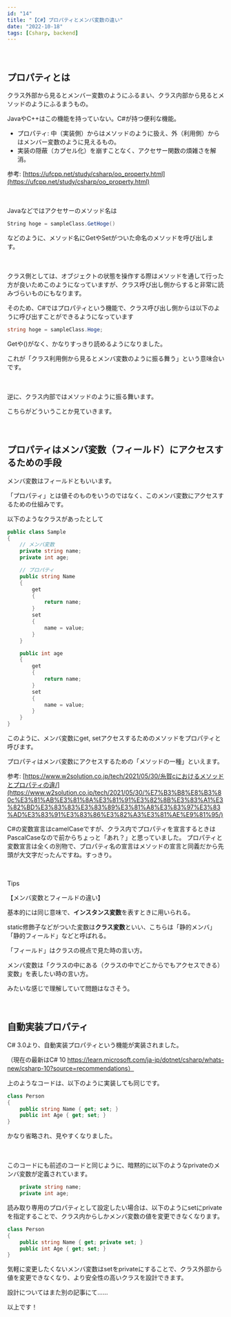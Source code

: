 ```yaml
---
id: "14"
title: "【C#】プロパティとメンバ変数の違い"
date: "2022-10-18"
tags: [Csharp, backend]
---
```


　

## プロパティとは

クラス外部から見るとメンバー変数のようにふるまい、クラス内部から見るとメソッドのようにふるまうもの。

JavaやC++はこの機能を持っていない。C#が持つ便利な機能。

- プロパティ: 中（実装側）からはメソッドのように扱え、外（利用側）からはメンバー変数のように見えるもの。
- 実装の隠蔽（カプセル化）を崩すことなく、アクセサー関数の煩雑さを解消。

参考: [https://ufcpp.net/study/csharp/oo_property.html](https://ufcpp.net/study/csharp/oo_property.html)

　

Javaなどではアクセサーのメソッド名は

```csharp
String hoge = sampleClass.GetHoge() 
```

などのように、メソッド名にGetやSetがついた命名のメソッドを呼び出します。

　

クラス側としては、オブジェクトの状態を操作する際はメソッドを通して行った方が良いためこのようになっていますが、クラス呼び出し側からすると非常に読みづらいものにもなります。

そのため、C#ではプロパティという機能で、クラス呼び出し側からは以下のように呼び出すことができるようになっています

```csharp
string hoge = sampleClass.Hoge;
```

Getや()がなく、かなりすっきり読めるようになりました。

これが「クラス利用側から見るとメンバ変数のように振る舞う」という意味合いです。

　

逆に、クラス内部ではメソッドのように振る舞います。

こちらがどういうことか見ていきます。

　

## プロパティはメンバ変数（フィールド）にアクセスするための手段

メンバ変数はフィールドともいいます。

「プロパティ」とは値そのものをいうのではなく、このメンバ変数にアクセスするための仕組みです。

以下のようなクラスがあったとして

```csharp
public class Sample
{
    // メンバ変数
    private string name;
    private int age;

    // プロパティ
    public string Name
    {
        get 
        { 
            return name;
        }
        set
        {
            name = value;
        }
    }

    public int age
    {
        get 
        { 
            return name;
        }
        set
        {
            name = value;
        }
    }
}
```

このように、メンバ変数にget, setアクセスするためのメソッドをプロパティと呼びます。

プロパティはメンバ変数にアクセスするための「メソッドの一種」といえます。

参考: [https://www.w2solution.co.jp/tech/2021/05/30/糸賀cにおけるメソッドとプロパティの違/](https://www.w2solution.co.jp/tech/2021/05/30/%E7%B3%B8%E8%B3%80c%E3%81%AB%E3%81%8A%E3%81%91%E3%82%8B%E3%83%A1%E3%82%BD%E3%83%83%E3%83%89%E3%81%A8%E3%83%97%E3%83%AD%E3%83%91%E3%83%86%E3%82%A3%E3%81%AE%E9%81%95/)

C#の変数宣言はcamelCaseですが、クラス内でプロパティを宣言するときはPascalCaseなので前からちょっと「あれ？」と思っていました。
プロパティと変数宣言は全くの別物で、プロパティ名の宣言はメソッドの宣言と同義だから先頭が大文字だったんですね。すっきり。

　

Tips

【メンバ変数とフィールドの違い】

基本的には同じ意味で、**インスタンス変数**を表すときに用いられる。

static修飾子などがついた変数は**クラス変数**といい、こちらは「静的メンバ」「静的フィールド」などと呼ばれる。

「フィールド」はクラスの視点で見た時の言い方。

メンバ変数は「クラスの中にある（クラスの中でどこからでもアクセスできる）変数」を表したい時の言い方。

みたいな感じで理解していて問題はなさそう。

　

## 自動実装プロパティ

C# 3.0より、自動実装プロパティという機能が実装されました。

（現在の最新はC# 10 https://learn.microsoft.com/ja-jp/dotnet/csharp/whats-new/csharp-10?source=recommendations）

上のようなコードは、以下のように実装しても同じです。

```csharp
class Person
{
    public string Name { get; set; }
    public int Age { get; set; }
}
```

かなり省略され、見やすくなりました。

　

このコードにも前述のコードと同じように、暗黙的に以下のようなprivateのメンバ変数が定義されています。

```csharp
    private string name;
    private int age;
```

読み取り専用のプロパティとして設定したい場合は、以下のようにsetにprivateを指定することで、クラス内からしかメンバ変数の値を変更できなくなります。

```csharp
class Person
{
    public string Name { get; private set; }
    public int Age { get; set; }
}
```

気軽に変更したくないメンバ変数はsetをprivateにすることで、クラス外部から値を変更できなくなり、より安全性の高いクラスを設計できます。

設計についてはまた別の記事にて……

以上です！